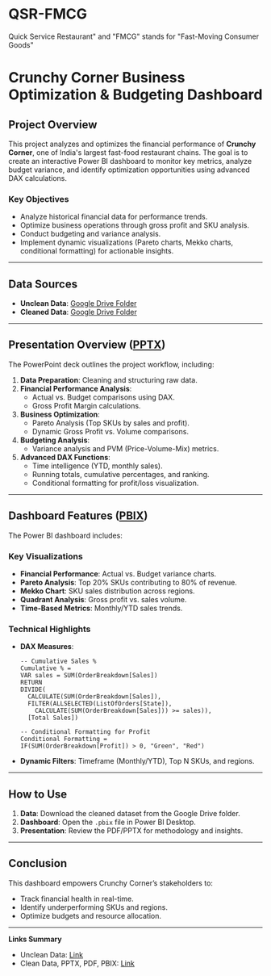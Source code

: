 # QSR-FMCG
Quick Service Restaurant" and "FMCG" stands for "Fast-Moving Consumer Goods"
# Crunchy Corner Business Optimization & Budgeting Dashboard

## Project Overview  
This project analyzes and optimizes the financial performance of **Crunchy Corner**, one of India's largest fast-food restaurant chains. The goal is to create an interactive Power BI dashboard to monitor key metrics, analyze budget variance, and identify optimization opportunities using advanced DAX calculations.  

### Key Objectives  
- Analyze historical financial data for performance trends.  
- Optimize business operations through gross profit and SKU analysis.  
- Conduct budgeting and variance analysis.  
- Implement dynamic visualizations (Pareto charts, Mekko charts, conditional formatting) for actionable insights.  

---

## Data Sources  
- **Unclean Data**: [Google Drive Folder](https://drive.google.com/drive/u/2/folders/1RqLzgf_5P2n4-XBNThF-18j9NpeKS9XS)  
- **Cleaned Data**: [Google Drive Folder](https://drive.google.com/drive/u/2/folders/1fm-456LUYxFk_5JKYNZJ97p1B2bXxw4n)  

---

## Presentation Overview ([PPTX](https://drive.google.com/drive/u/2/folders/1fm-456LUYxFk_5JKYNZJ97p1B2bXxw4n))  
The PowerPoint deck outlines the project workflow, including:  
1. **Data Preparation**: Cleaning and structuring raw data.  
2. **Financial Performance Analysis**:  
   - Actual vs. Budget comparisons using DAX.  
   - Gross Profit Margin calculations.  
3. **Business Optimization**:  
   - Pareto Analysis (Top SKUs by sales and profit).  
   - Dynamic Gross Profit vs. Volume comparisons.  
4. **Budgeting Analysis**:  
   - Variance analysis and PVM (Price-Volume-Mix) metrics.  
5. **Advanced DAX Functions**:  
   - Time intelligence (YTD, monthly sales).  
   - Running totals, cumulative percentages, and ranking.  
   - Conditional formatting for profit/loss visualization.  

---

## Dashboard Features ([PBIX](https://drive.google.com/drive/u/2/folders/1fm-456LUYxFk_5JKYNZJ97p1B2bXxw4n))  
The Power BI dashboard includes:  
### Key Visualizations  
- **Financial Performance**: Actual vs. Budget variance charts.  
- **Pareto Analysis**: Top 20% SKUs contributing to 80% of revenue.  
- **Mekko Chart**: SKU sales distribution across regions.  
- **Quadrant Analysis**: Gross profit vs. sales volume.  
- **Time-Based Metrics**: Monthly/YTD sales trends.  

### Technical Highlights  
- **DAX Measures**:  
  ```dax  
  -- Cumulative Sales %  
  Cumulative % = 
  VAR sales = SUM(OrderBreakdown[Sales])
  RETURN
  DIVIDE(
    CALCULATE(SUM(OrderBreakdown[Sales]),
    FILTER(ALLSELECTED(ListOfOrders[State]),
      CALCULATE(SUM(OrderBreakdown[Sales])) >= sales)),
    [Total Sales])  
  ```
  ```dax  
  -- Conditional Formatting for Profit  
  Conditional Formatting = 
  IF(SUM(OrderBreakdown[Profit]) > 0, "Green", "Red")  
  ```
- **Dynamic Filters**: Timeframe (Monthly/YTD), Top N SKUs, and regions.  

---

## How to Use  
1. **Data**: Download the cleaned dataset from the Google Drive folder.  
2. **Dashboard**: Open the `.pbix` file in Power BI Desktop.  
3. **Presentation**: Review the PDF/PPTX for methodology and insights.  

---

## Conclusion  
This dashboard empowers Crunchy Corner’s stakeholders to:  
- Track financial health in real-time.  
- Identify underperforming SKUs and regions.  
- Optimize budgets and resource allocation.  


---

**Links Summary**  
- Unclean Data: [Link](https://drive.google.com/drive/u/2/folders/1RqLzgf_5P2n4-XBNThF-18j9NpeKS9XS)  
- Clean Data, PPTX, PDF, PBIX: [Link](https://drive.google.com/drive/u/2/folders/1fm-456LUYxFk_5JKYNZJ97p1B2bXxw4n)
